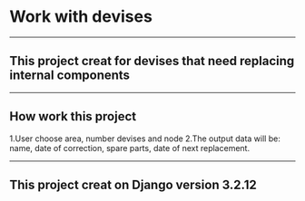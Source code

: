 # Work with devises

---

## This project creat for devises  that need replacing internal components

---

## How work this project
1.User  choose  area, number devises and  node
2.The output data will be: name, date of correction, spare parts, date of next replacement.

--- 

## This project creat on Django version 3.2.12

